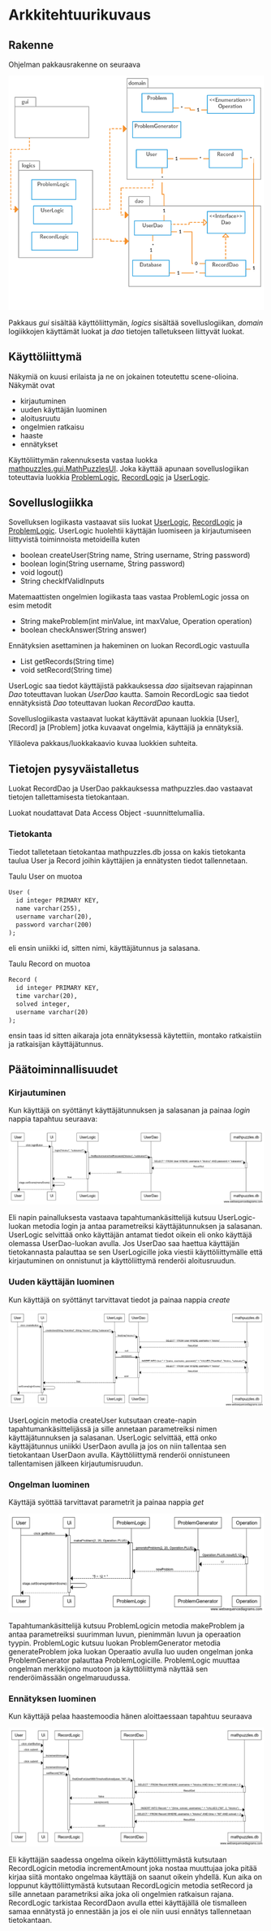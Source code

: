 # Arkkitehtuurikuvaus

## Rakenne

Ohjelman pakkausrakenne on seuraava

![](https://github.com/karoliinaemilia/ot-harjoitustyo/blob/master/MathPuzzles/dokumentaatio/kuvat/pakkauskaavio3.png)

Pakkaus _gui_ sisältää käyttöliittymän, _logics_ sisältää sovelluslogiikan, _domain_ logiikkojen käyttämät luokat ja _dao_
tietojen talletukseen liittyvät luokat.

## Käyttöliittymä

Näkymiä on kuusi erilaista ja ne on jokainen toteutettu scene-olioina. Näkymät ovat
- kirjautuminen
- uuden käyttäjän luominen
- aloitusruutu
- ongelmien ratkaisu
- haaste
- ennätykset

Käyttöliittymän rakennuksesta vastaa luokka [mathpuzzles.gui.MathPuzzlesUI](https://github.com/karoliinaemilia/ot-harjoitustyo/blob/master/MathPuzzles/src/main/java/mathpuzzles/gui/MathPuzzlesUi.java). Joka käyttää apunaan sovelluslogiikan toteuttavia luokkia [ProblemLogic](https://github.com/karoliinaemilia/ot-harjoitustyo/blob/master/MathPuzzles/src/main/java/mathpuzzles/logics/ProblemLogic.java), [RecordLogic](https://github.com/karoliinaemilia/ot-harjoitustyo/blob/master/MathPuzzles/src/main/java/mathpuzzles/logics/RecordLogic.java) ja [UserLogic](https://github.com/karoliinaemilia/ot-harjoitustyo/blob/master/MathPuzzles/src/main/java/mathpuzzles/logics/UserLogic.java).

## Sovelluslogiikka 

Sovelluksen logiikasta vastaavat siis luokat [UserLogic](https://github.com/karoliinaemilia/ot-harjoitustyo/blob/master/MathPuzzles/src/main/java/mathpuzzles/logics/UserLogic.java), [RecordLogic](https://github.com/karoliinaemilia/ot-harjoitustyo/blob/master/MathPuzzles/src/main/java/mathpuzzles/logics/RecordLogic.java) ja [ProblemLogic](https://github.com/karoliinaemilia/ot-harjoitustyo/blob/master/MathPuzzles/src/main/java/mathpuzzles/logics/ProblemLogic.java). UserLogic huolehtii käyttäjän luomiseen ja kirjautumiseen liittyvistä toiminnoista metoideilla kuten
- boolean createUser(String name, String username, String password)
- boolean login(String username, String password)
- void logout()
- String checkIfValidInputs

Matemaattisten ongelmien logiikasta taas vastaa ProblemLogic jossa on esim metodit
- String makeProblem(int minValue, int maxValue, Operation operation)
- boolean checkAnswer(String answer)

Ennätyksien asettaminen ja hakeminen on luokan RecordLogic vastuulla
- List<String> getRecords(String time)
- void setRecord(String time)
  
UserLogic saa tiedot käyttäjistä pakkauksessa _dao_ sijaitsevan rajapinnan _Dao_ toteuttavan luokan _UserDao_ kautta. Samoin RecordLogic saa tiedot ennätyksistä _Dao_ toteuttavan luokan _RecordDao_ kautta.

Sovelluslogiikasta vastaavat luokat käyttävät apunaan luokkia [User], [Record] ja [Problem] jotka kuvaavat ongelmia, käyttäjiä ja ennätyksiä.

Ylläoleva pakkaus/luokkakaavio kuvaa luokkien suhteita.

## Tietojen pysyväistalletus

Luokat RecordDao ja UserDao pakkauksessa mathpuzzles.dao vastaavat tietojen tallettamisesta tietokantaan.

Luokat noudattavat Data Access Object -suunnittelumallia.

### Tietokanta

Tiedot talletetaan tietokantaa mathpuzzles.db jossa on kakis tietokanta taulua User ja Record joihin käyttäjien ja ennätysten tiedot tallennetaan.

Taulu User on muotoa

```
User (
  id integer PRIMARY KEY, 
  name varchar(255), 
  username varchar(20), 
  password varchar(200)
);
```
eli ensin uniikki id, sitten nimi, käyttäjätunnus ja salasana.

Taulu Record on muotoa

```
Record (
  id integer PRIMARY KEY, 
  time varchar(20), 
  solved integer, 
  username varchar(20)
);
```
ensin taas id sitten aikaraja jota ennätyksessä käytettiin, montako ratkaistiin ja ratkaisijan käyttäjätunnus.

## Päätoiminnallisuudet

### Kirjautuminen

Kun käyttäjä on syöttänyt käyttäjätunnuksen ja salasanan ja painaa _login_ nappia tapahtuu seuraava: 

![](https://github.com/karoliinaemilia/ot-harjoitustyo/blob/master/MathPuzzles/dokumentaatio/kuvat/kirjautuminenseq.png)

Eli napin painalluksesta vastaava tapahtumankäsittelijä kutsuu UserLogic-luokan metodia login ja antaa parametreiksi käyttäjätunnuksen ja salasanan. UserLogic selvittää onko käyttäjän antamat tiedot oikein eli onko käyttäjä olemassa
UserDao-luokan avulla. Jos UserDao saa haettua käyttäjän tietokannasta palauttaa se sen UserLogicille joka viestii käyttöliittymälle että kirjautuminen on onnistunut ja käyttöliittymä renderöi aloitusruudun.

### Uuden käyttäjän luominen

Kun käyttäjä on syöttänyt tarvittavat tiedot ja painaa nappia _create_

![](https://github.com/karoliinaemilia/ot-harjoitustyo/blob/master/MathPuzzles/dokumentaatio/kuvat/uusikayttajaseq.png)

UserLogicin metodia createUser kutsutaan create-napin tapahtumankäsittelijässä ja sille annetaan parametreiksi nimen käyttäjätunnuksen ja salasanan. UserLogic selvittää, että onko käyttäjätunnus uniikki UserDaon avulla ja jos on niin tallentaa sen tietokantaan UserDaon avulla. Käyttöliittymä renderöi onnistuneen tallentamisen jälkeen kirjautumisruudun.

### Ongelman luominen

Käyttäjä syöttää tarvittavat parametrit ja painaa nappia _get_

![](https://github.com/karoliinaemilia/ot-harjoitustyo/blob/master/MathPuzzles/dokumentaatio/kuvat/ongelmaseq.png)

Tapahtumankäsittelijä kutsuu ProblemLogicin metodia makeProblem ja antaa parametreiksi suurimman luvun, pienimmän luvun ja operaation tyypin. ProblemLogic kutsuu luokan ProblemGenerator metodia generateProblem joka luokan Operaatio avulla luo uuden ongelman jonka ProblemGenerator palauttaa ProblemLogicille. ProblemLogic muuttaa ongelman merkkijono muotoon ja käyttöliittymä näyttää sen renderöimässään ongelmaruudussa.

### Ennätyksen luominen

Kun käyttäjä pelaa haastemoodia hänen aloittaessaan tapahtuu seuraava

![](https://github.com/karoliinaemilia/ot-harjoitustyo/blob/master/MathPuzzles/dokumentaatio/kuvat/ennatysseq.png)

Eli käyttäjän saadessa ongelma oikein käyttöliittymästä kutsutaan RecordLogicin metodia incrementAmount joka nostaa muuttujaa joka pitää kirjaa siitä montako ongelmaa käyttäjä on saanut oikein yhdellä. Kun aika on loppunut käyttöliittymästä kutsutaan RecordLogicin metodia setRecord ja sille annetaan parametriksi aika joka oli ongelmien ratkaisun rajana. RecordLogic tarkistaa RecordDaon avulla ettei käyttäjällä ole tismalleen samaa ennätystä jo ennestään ja jos ei ole niin uusi ennätys tallennetaan tietokantaan.
